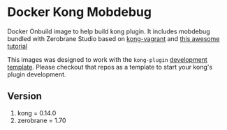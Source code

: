 # Docker Kong Mobdebug

Docker Onbuild image to help build kong plugin. It includes mobdebug bundled with Zerobrane Studio based on [kong-vagrant](https://github.com/Mashape/kong-vagrant) and [this awesome tutorial](http://lua-programming.blogspot.co.id/2015/12/how-to-debug-kong-plugins-on-windows.html)

This images was designed to work with the `kong-plugin` [development template](https://git.rucciva.one/rucciva/kong-plugin). Please
checkout that repos as a template to start your kong's plugin development.

## Version

1. kong = 0.14.0
1. zerobrane = 1.70